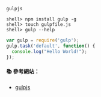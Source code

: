 
`gulpjs`

```
shell> npm install gulp -g
shell> touch gulpfile.js
shell> gulp --help
```

```javascript
var gulp = require('gulp');
gulp.task('default', function() {
  console.log("Hello World!");
});
```

#### :books: 參考網站：

- [gulpjs](http://gulpjs.com/)
